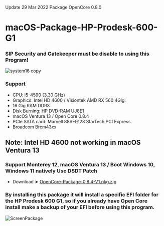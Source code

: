 Update 29 Mar 2022 Package OpenCore 0.8.0

# macOS-Package-HP-Prodesk-600-G1

### SIP Security and Gatekeeper must be disable to using this Program!

![system16 copy](https://user-images.githubusercontent.com/6248794/136391545-6f86a804-d7c2-4f4c-bc25-87fb8583bbce.png)

### Support  
- CPU: i5-4590 (3,30 GHz)
- Graphics: Intel HD 4600 / Visiontek AMD RX 560 4Gig: 
- 16 Gig RAM  DDR3
- Disk Burning: HP DVD-RAM UJ8E1
- macOS Ventura 13 / Open Core 0.8.4
- PCIe SATA card: Marvell 88SE9128 StarTech PCI Express
- Broadcom Brcm43xx

## Note: Intel HD 4600 not working in macOS Ventura 13

### Support Monterey 12, macOS Ventura 13 / Boot Windows 10, Windows 11 natively Use DSDT Patch

- Download ➤ [OpenCore-Package-0.8.4-V1.pkg.zip](https://github.com/chris1111/macOS-Package-HP-Prodesk-600-G1/raw/main/OpenCore-Package-0.8.4-V1.pkg.zip)

### By installing this package it will install a specific EFI folder for the HP Prodesk 600 G1, so if you already have Open Core install make a backup of your EFI before using this program.

![ScreenPackage](https://user-images.githubusercontent.com/6248794/136392209-5d980241-3603-420b-b60e-24f60b99e322.png)
